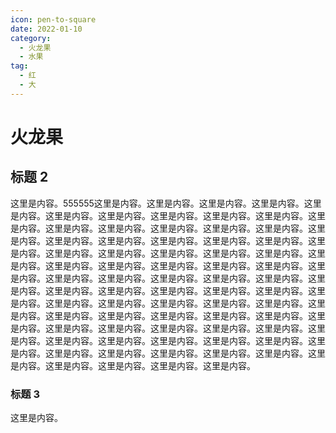 ```yaml
---
icon: pen-to-square
date: 2022-01-10
category:
  - 火龙果
  - 水果
tag:
  - 红
  - 大
---
```


# 火龙果

## 标题 2

这里是内容。555555这里是内容。这里是内容。这里是内容。这里是内容。这里是内容。这里是内容。这里是内容。这里是内容。这里是内容。这里是内容。这里是内容。这里是内容。这里是内容。这里是内容。这里是内容。这里是内容。这里是内容。这里是内容。这里是内容。这里是内容。这里是内容。这里是内容。这里是内容。这里是内容。这里是内容。这里是内容。这里是内容。这里是内容。这里是内容。这里是内容。这里是内容。这里是内容。这里是内容。这里是内容。这里是内容。这里是内容。这里是内容。这里是内容。这里是内容。这里是内容。这里是内容。这里是内容。这里是内容。这里是内容。这里是内容。这里是内容。这里是内容。这里是内容。这里是内容。这里是内容。这里是内容。这里是内容。这里是内容。这里是内容。这里是内容。这里是内容。这里是内容。这里是内容。这里是内容。这里是内容。这里是内容。这里是内容。这里是内容。这里是内容。这里是内容。这里是内容。这里是内容。这里是内容。这里是内容。这里是内容。这里是内容。这里是内容。这里是内容。这里是内容。这里是内容。这里是内容。这里是内容。这里是内容。这里是内容。这里是内容。这里是内容。

### 标题 3

这里是内容。
